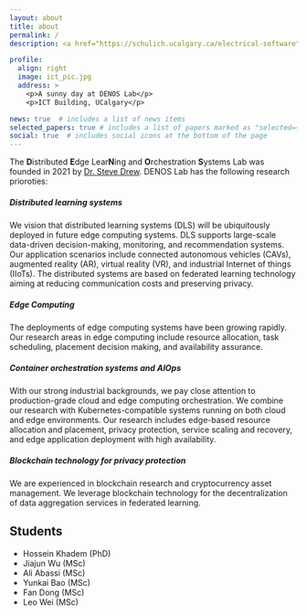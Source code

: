 ```yaml
---
layout: about
title: about
permalink: /
description: <a href="https://schulich.ucalgary.ca/electrical-software">Department of Electrical and Software Engineering</a>, University of Calgary

profile:
  align: right
  image: ict_pic.jpg
  address: >
    <p>A sunny day at DENOS Lab</p>
    <p>ICT Building, UCalgary</p>

news: true  # includes a list of news items
selected_papers: true # includes a list of papers marked as "selected={true}"
social: true  # includes social icons at the bottom of the page
---
```


The **D**istributed **E**dge Lear**N**ing and **O**rchestration **S**ystems Lab was founded in 2021 by [Dr. Steve Drew](https://grad.ucalgary.ca/future-students/supervisor/steve-drew). DENOS Lab has the following research prioroties:

##### Distributed learning systems
We vision that distributed learning systems (DLS) will be ubiquitously deployed in future edge computing systems. DLS supports large-scale data-driven decision-making, monitoring, and recommendation systems. Our application scenarios include connected autonomous vehicles (CAVs), augmented reality (AR), virtual reality (VR), and industrial Internet of things (IIoTs). The distributed systems are based on federated learning technology aiming at reducing communication costs and preserving privacy.

##### Edge Computing
The deployments of edge computing systems have been growing rapidly. Our research areas in edge computing include resource allocation, task scheduling, placement decision making, and availability assurance.

##### Container orchestration systems and AIOps

With our strong industrial backgrounds, we pay close attention to production-grade cloud and edge computing orchestration. We combine our research with Kubernetes-compatible systems running on both cloud and edge environments. Our research includes edge-based resource allocation and placement, privacy protection, service scaling and recovery, and edge application deployment with high availability.

##### Blockchain technology for privacy protection

We are experienced in blockchain research and cryptocurrency asset management. We leverage blockchain technology for the decentralization of data aggregation services in federated learning.

## Students

- Hossein Khadem (PhD)
- Jiajun Wu (MSc)
- Ali Abassi (MSc)
- Yunkai Bao (MSc)
- Fan Dong (MSc)
- Leo Wei (MSc)


